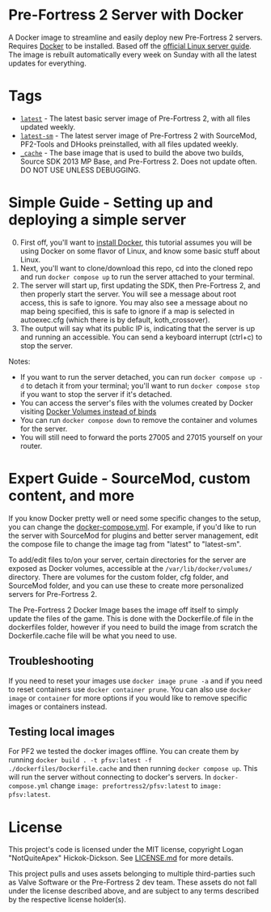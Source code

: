 # Pre-Fortress 2 Server with Docker
A Docker image to streamline and easily deploy new Pre-Fortress 2 servers. Requires [Docker](https://docker.com/) to be installed. Based off the [official Linux server guide](https://steamcommunity.com/sharedfiles/filedetails/?id=2737475433). The image is rebuilt automatically every week on Sunday with all the latest updates for everything.

# Tags
* [`latest`](Dockerfile.pf) - The latest basic server image of Pre-Fortress 2, with all files updated weekly.
* [`latest-sm`](Dockerfile.pfsm) - The latest server image of Pre-Fortress 2 with SourceMod, PF2-Tools and DHooks preinstalled, with all files updated weekly.
* [`_cache`](Dockerfile.cache) - The base image that is used to build the above two builds, Source SDK 2013 MP Base, and Pre-Fortress 2. Does not update often. DO NOT USE UNLESS DEBUGGING.

# Simple Guide - Setting up and deploying a simple server
0. First off, you'll want to [install Docker](https://docs.docker.com/engine/install/), this tutorial assumes you will be using Docker on some flavor of Linux, and know some basic stuff about Linux.
0. Next, you'll want to clone/download this repo, cd into the cloned repo and run `docker compose up` to run the server attached to your terminal.
0. The server will start up, first updating the SDK, then Pre-Fortress 2, and then properly start the server. You will see a message about root access, this is safe to ignore. You may also see a message about no map being specified, this is safe to ignore if a map is selected in autoexec.cfg (which there is by default, koth_crossover).
0. The output will say what its public IP is, indicating that the server is up and running an accessible. You can send a keyboard interrupt (ctrl+c) to stop the server.

Notes:
- If you want to run the server detached, you can run `docker compose up -d` to detach it from your terminal; you'll want to run `docker compose stop` if you want to stop the server if it's detached.
- You can access the server's files with the volumes created by Docker visiting [Docker Volumes instead of binds](README.md#Docker-Volumes-instead-of-binds)
- You can run `docker compose down` to remove the container and volumes for the server.
- You will still need to forward the ports 27005 and 27015 yourself on your router.

# Expert Guide - SourceMod, custom content, and more
If you know Docker pretty well or need some specific changes to the setup, you can change the [docker-compose.yml](docker-compose.yml). For example, if you'd like to run the server with SourceMod for plugins and better server management, edit the compose file to change the image tag from "latest" to "latest-sm".

To add/edit files to/on your server, certain directories for the server are exposed as Docker volumes, accessible at the `/var/lib/docker/volumes/` directory. There are volumes for the custom folder, cfg folder, and SourceMod folder, and you can use these to create more personalized servers for Pre-Fortress 2.

The Pre-Fortress 2 Docker Image bases the image off itself to simply update the files of the game. This is done with the Dockerfile.of file in the dockerfiles folder, however if you need to build the image from scratch the Dockerfile.cache file will be what you need to use.

## Troubleshooting
If you need to reset your images use `docker image prune -a` and if you need to reset containers use `docker container prune`. You can also use `docker image` or `container` for more options if you would like to remove specific images or containers instead.

## Testing local images
For PF2 we tested the docker images offline. You can create them by running `docker build . -t pfsv:latest -f ./dockerfiles/Dockerfile.cache` and then running `docker compose up`. This will run the server without connecting to docker's servers. In `docker-compose.yml` change `image: prefortress2/pfsv:latest` to `image: pfsv:latest`.


# License
This project's code is licensed under the MIT license, copyright Logan "NotQuiteApex" Hickok-Dickson. See [LICENSE.md](LICENSE.md) for more details.

This project pulls and uses assets belonging to multiple third-parties such as Valve Software or the Pre-Fortress 2 dev team. These assets do not fall under the license described above, and are subject to any terms described by the respective license holder(s).

